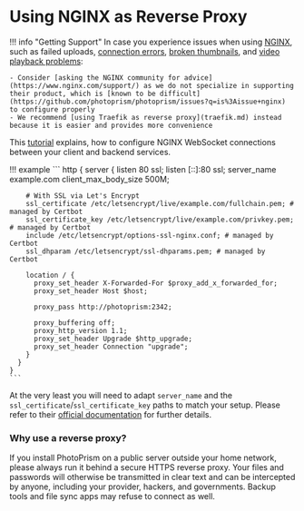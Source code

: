 # Using NGINX as Reverse Proxy

!!! info "Getting Support"
    In case you experience issues when using [NGINX](https://www.nginx.com/), such as failed uploads, [connection errors](../troubleshooting/index.md#connection-fails), [broken thumbnails](../troubleshooting/index.md#broken-thumbnails), and [video playback problems](../troubleshooting/index.md#videos-dont-play):

    - Consider [asking the NGINX community for advice](https://www.nginx.com/support/) as we do not specialize in supporting their product, which is [known to be difficult](https://github.com/photoprism/photoprism/issues?q=is%3Aissue+nginx) to configure properly
    - We recommend [using Traefik as reverse proxy](traefik.md) instead because it is easier and provides more convenience

This [tutorial](https://www.serverlab.ca/tutorials/linux/web-servers-linux/how-to-configure-nginx-for-websockets/) explains, how to configure NGINX WebSocket connections between your client and backend services.

!!! example
    ```
    http {
      server {
        listen 80 ssl;
        listen [::]:80 ssl;
        server_name example.com
        client_max_body_size 500M;
    
        # With SSL via Let's Encrypt
        ssl_certificate /etc/letsencrypt/live/example.com/fullchain.pem; # managed by Certbot
        ssl_certificate_key /etc/letsencrypt/live/example.com/privkey.pem; # managed by Certbot
        include /etc/letsencrypt/options-ssl-nginx.conf; # managed by Certbot
        ssl_dhparam /etc/letsencrypt/ssl-dhparams.pem; # managed by Certbot

        location / {
          proxy_set_header X-Forwarded-For $proxy_add_x_forwarded_for;
          proxy_set_header Host $host;
    
          proxy_pass http://photoprism:2342;
    
          proxy_buffering off;
          proxy_http_version 1.1;
          proxy_set_header Upgrade $http_upgrade;
          proxy_set_header Connection "upgrade";
        }
      }
    }
    ```

At the very least you will need to adapt `server_name` and the `ssl_certificate`/`ssl_certificate_key` paths to match your setup. Please refer to their [official documentation](https://nginx.org/en/docs/) for further details.

### Why use a reverse proxy? ###

If you install PhotoPrism on a public server outside your home network, please always run it behind a secure
HTTPS reverse proxy. Your files and passwords will otherwise be transmitted in clear text and can be intercepted
by anyone, including your provider, hackers, and governments. Backup tools and file sync apps may refuse to
connect as well.